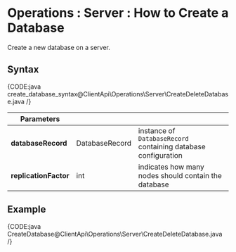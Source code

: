 ﻿# Operations : Server : How to Create a Database

Create a new database on a server.

## Syntax

{CODE:java create_database_syntax@ClientApi\Operations\Server\CreateDeleteDatabase.java /}

| Parameters | | |
| ------------- | ------------- | ----- |
| **databaseRecord** | DatabaseRecord | instance of `DatabaseRecord` containing database configuration |
| **replicationFactor** | int | indicates how many nodes should contain the database |

## Example

{CODE:java CreateDatabase@ClientApi\Operations\Server\CreateDeleteDatabase.java /}
